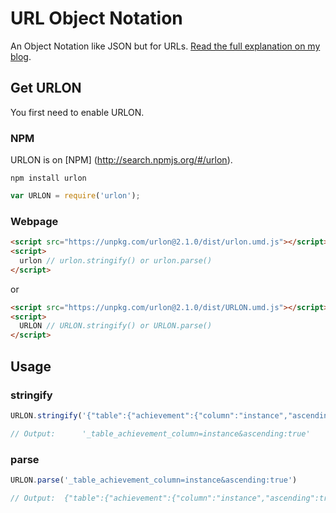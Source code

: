 # URL Object Notation

An Object Notation like JSON but for URLs. [Read the full explanation on my blog](http://blog.vjeux.com/2011/javascript/urlon-url-object-notation.html).

## Get URLON

You first need to enable URLON.

### NPM
URLON is on [NPM] (http://search.npmjs.org/#/urlon).

```
npm install urlon
```
```javascript
var URLON = require('urlon');
```

### Webpage
```html
<script src="https://unpkg.com/urlon@2.1.0/dist/urlon.umd.js"></script>
<script>
  urlon // urlon.stringify() or urlon.parse()
</script>
```

or

```html
<script src="https://unpkg.com/urlon@2.1.0/dist/URLON.umd.js"></script>
<script>
  URLON // URLON.stringify() or URLON.parse()
</script>
```

## Usage

### stringify

```javascript
URLON.stringify('{"table":{"achievement":{"column":"instance","ascending":true}}}')

// Output:      '_table_achievement_column=instance&ascending:true'
```

### parse

```javascript
URLON.parse('_table_achievement_column=instance&ascending:true')

// Output:  {"table":{"achievement":{"column":"instance","ascending":true}}}
```
